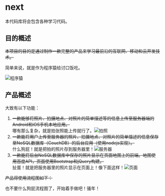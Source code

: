 # next
本代码库将会包含各种学习代码。

## 目的概述

<s>本项目的目的是通过制作一款完整的产品来学习最前沿的互联网、移动和云开发技术。</s>

简单来说，就是作为程序猿给讨口饭吃。


![程序猿](http://ww2.sinaimg.cn/large/51d3f408gw1eqzld8ueetj207407ggln.jpg)

## 产品概述

大致有以下功能：  

1. <s>一款能够将照片、拍摄地点、对照片的简单描述等的信息上传至服务器端的Android和iOS手机本地应用。  </s>  
哪有那么复杂，就是拍张照能上传就行了。![拍照](http://ww1.sinaimg.cn/large/51d3f408gw1eqzkqh3fhag20az06u1kz.gif)
2. <s>一款能将用户上传至服务器的照片、拍摄地点、对照片的简单描述的信息保存至NoSQL数据库（CouchDB）的后台应用（使用nodejs实现）。</s>  
什么狗屁！就是把拍的照片存到服务器里！![服务器](http://ww3.sinaimg.cn/large/51d3f408gw1eqzld9mg0bj20dw0afaaj.jpg)
3. <s>一款能将后台NoSQL数据库中保存的照片显示在页面地图上的前端。地图使用百度API，页面使用Bootstrap和jQuery构建。</s>  
扯蛋！就是把服务器里的照片显示在页面上！像下面这样！![页面](http://ww1.sinaimg.cn/large/51d3f408gw1eqzlda4swgj20ba0cgjrn.jpg)


<s>产品得使用流程图如下：</s>


也不要什么狗屁流程图了，开始着手做吧！骚年！

